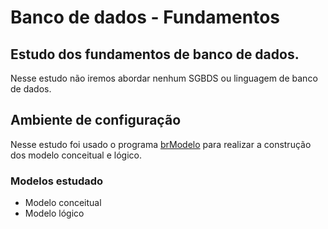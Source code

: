 # Banco de dados - Fundamentos
## Estudo dos fundamentos de banco de dados.
Nesse estudo não iremos abordar nenhum SGBDS ou linguagem de banco de dados.

## Ambiente de configuração
Nesse estudo foi usado o programa [brModelo](https://d2v0x26thbzlwf.cloudfront.net/prod/96/arquivos/brModelo.zip) para realizar a construção dos modelo 
conceitual e lógico.

### Modelos estudado
* Modelo conceitual
* Modelo lógico



